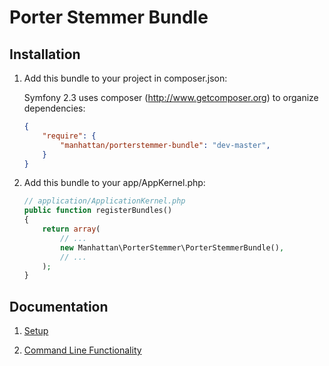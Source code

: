 Porter Stemmer Bundle
============

Installation
------------

1. Add this bundle to your project in composer.json:

    Symfony 2.3 uses composer (http://www.getcomposer.org) to organize dependencies:

    ```json
    {
        "require": {
            "manhattan/porterstemmer-bundle": "dev-master",
        }
    }
    ```

2. Add this bundle to your app/AppKernel.php:

    ``` php
    // application/ApplicationKernel.php
    public function registerBundles()
    {
        return array(
            // ...
            new Manhattan\PorterStemmer\PorterStemmerBundle(),
            // ...
        );
    }
    ```

Documentation
-------------

1. [Setup](https://github.com/frodosghost/PorterStemmerBundle/blob/master/Resources/doc/setup.md)

2. [Command Line Functionality](https://github.com/frodosghost/PorterStemmerBundle/blob/master/Resources/doc/command-line.md)
